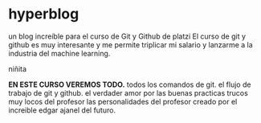 # hyperblog
un blog increíble para el curso de Git y Github de platzi
El curso de git y github es muy interesante y me permite triplicar mi salario y lanzarme a la industria del machine learning.

niñita 



**EN ESTE CURSO VEREMOS TODO.**
todos los comandos de git.
el flujo de trabajo de git y github.
el verdader amor por las buenas practicas
trucos muy locos del profesor
las personalidades del profesor
creado por el increible edgar ajanel del futuro.